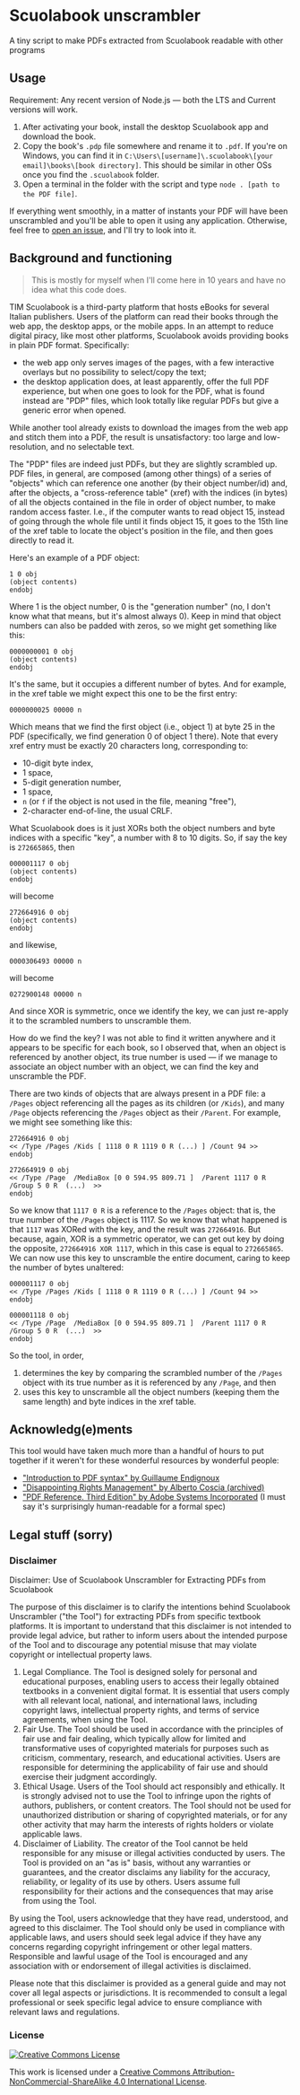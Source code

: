 # Scuolabook unscrambler

A tiny script to make PDFs extracted from Scuolabook readable with other programs

## Usage

Requirement: Any recent version of Node.js &mdash; both the LTS and Current versions will work.

1. After activating your book, install the desktop Scuolabook app and download the book.
2. Copy the book's `.pdp` file somewhere and rename it to `.pdf`. If you're on Windows, you can find it in `C:\Users\[username]\.scuolabook\[your email]\books\[book directory]`. This should be similar in other OSs once you find the `.scuolabook` folder.
3. Open a terminal in the folder with the script and type `node . [path to the PDF file]`.

If everything went smoothly, in a matter of instants your PDF will have been unscrambled and you'll be able to open it using any application. Otherwise, feel free to [open an issue](https://github.com/DamianoMagrini/scuolabook-unscrambler/issues/new), and I'll try to look into it.

## Background and functioning

> This is mostly for myself when I'll come here in 10 years and have no idea what this code does.

TIM Scuolabook is a third-party platform that hosts eBooks for several Italian publishers. Users of the platform can read their books through the web app, the desktop apps, or the mobile apps. In an attempt to reduce digital piracy, like most other platforms, Scuolabook avoids providing books in plain PDF format. Specifically:

- the web app only serves images of the pages, with a few interactive overlays but no possibility to select/copy the text;
- the desktop application does, at least apparently, offer the full PDF experience, but when one goes to look for the PDF, what is found instead are "PDP" files, which look totally like regular PDFs but give a generic error when opened.

While another tool already exists to download the images from the web app and stitch them into a PDF, the result is unsatisfactory: too large and low-resolution, and no selectable text.

The "PDP" files are indeed just PDFs, but they are slightly scrambled up. PDF files, in general, are composed (among other things) of a series of "objects" which can reference one another (by their object number/id) and, after the objects, a "cross-reference table" (xref) with the indices (in bytes) of all the objects contained in the file in order of object number, to make random access faster. I.e., if the computer wants to read object 15, instead of going through the whole file until it finds object 15, it goes to the 15th line of the xref table to locate the object's position in the file, and then goes directly to read it.

Here's an example of a PDF object:

```
1 0 obj
(object contents)
endobj
```

Where 1 is the object number, 0 is the "generation number" (no, I don't know what that means, but it's almost always 0). Keep in mind that object numbers can also be padded with zeros, so we might get something like this:

```
0000000001 0 obj
(object contents)
endobj
```

It's the same, but it occupies a different number of bytes. And for example, in the xref table we might expect this one to be the first entry:

```
0000000025 00000 n
```

Which means that we find the first object (i.e., object 1) at byte 25 in the PDF (specifically, we find generation 0 of object 1 there). Note that every xref entry must be exactly 20 characters long, corresponding to:

- 10-digit byte index,
- 1 space,
- 5-digit generation number,
- 1 space,
- `n` (or `f` if the object is not used in the file, meaning "free"),
- 2-character end-of-line, the usual CRLF.

What Scuolabook does is it just XORs both the object numbers and byte indices with a specific "key", a number with 8 to 10 digits. So, if say the key is `272665865`, then

```
000001117 0 obj
(object contents)
endobj
```

will become

```
272664916 0 obj
(object contents)
endobj
```

and likewise,

```
0000306493 00000 n
```

will become

```
0272900148 00000 n
```

And since XOR is symmetric, once we identify the key, we can just re-apply it to the scrambled numbers to unscramble them.

How do we find the key? I was not able to find it written anywhere and it appears to be specific for each book, so I observed that, when an object is referenced by another object, its true number is used &mdash; if we manage to associate an object number with an object, we can find the key and unscramble the PDF.

There are two kinds of objects that are always present in a PDF file: a `/Pages` object referencing all the pages as its children (or `/Kids`), and many `/Page` objects referencing the `/Pages` object as their `/Parent`. For example, we might see something like this:

```
272664916 0 obj
<< /Type /Pages /Kids [ 1118 0 R 1119 0 R (...) ] /Count 94 >>
endobj

272664919 0 obj
<< /Type /Page  /MediaBox [0 0 594.95 809.71 ]  /Parent 1117 0 R /Group 5 0 R  (...)  >>
endobj
```

So we know that `1117 0 R` is a reference to the `/Pages` object: that is, the true number of the `/Pages` object is 1117. So we know that what happened is that `1117` was XORed with the key, and the result was `272664916`. But because, again, XOR is a symmetric operator, we can get out key by doing the opposite, `272664916 XOR 1117`, which in this case is equal to `272665865`. We can now use this key to unscramble the entire document, caring to keep the number of bytes unaltered:

```
000001117 0 obj
<< /Type /Pages /Kids [ 1118 0 R 1119 0 R (...) ] /Count 94 >>
endobj

000001118 0 obj
<< /Type /Page  /MediaBox [0 0 594.95 809.71 ]  /Parent 1117 0 R /Group 5 0 R  (...)  >>
endobj
```

So the tool, in order,

1. determines the key by comparing the scrambled number of the `/Pages` object with its true number as it is referenced by any `/Page`, and then
2. uses this key to unscramble all the object numbers (keeping them the same length) and byte indices in the xref table.

## Acknowledg(e)ments

This tool would have taken much more than a handful of hours to put together if it weren't for these wonderful resources by wonderful people:

- ["Introduction to PDF syntax" by Guillaume Endignoux](https://gendignoux.com/blog/2016/10/04/pdf-basics.html)
- ["Disappointing Rights Management" by Alberto Coscia (archived)](https://web.archive.org/web/20200202140307/https://albertocoscia.me/posts/drm/)
- ["PDF Reference. Third Edition" by Adobe Systems Incorporated](https://opensource.adobe.com/dc-acrobat-sdk-docs/pdfstandards/pdfreference1.4.pdf) (I must say it's surprisingly human-readable for a formal spec)

## Legal stuff (sorry)

### Disclaimer

Disclaimer: Use of Scuolabook Unscrambler for Extracting PDFs from Scuolabook

The purpose of this disclaimer is to clarify the intentions behind Scuolabook Unscrambler ("the Tool") for extracting PDFs from specific textbook platforms. It is important to understand that this disclaimer is not intended to provide legal advice, but rather to inform users about the intended purpose of the Tool and to discourage any potential misuse that may violate copyright or intellectual property laws.

1. Legal Compliance. The Tool is designed solely for personal and educational purposes, enabling users to access their legally obtained textbooks in a convenient digital format. It is essential that users comply with all relevant local, national, and international laws, including copyright laws, intellectual property rights, and terms of service agreements, when using the Tool.
2. Fair Use. The Tool should be used in accordance with the principles of fair use and fair dealing, which typically allow for limited and transformative uses of copyrighted materials for purposes such as criticism, commentary, research, and educational activities. Users are responsible for determining the applicability of fair use and should exercise their judgment accordingly.
3. Ethical Usage. Users of the Tool should act responsibly and ethically. It is strongly advised not to use the Tool to infringe upon the rights of authors, publishers, or content creators. The Tool should not be used for unauthorized distribution or sharing of copyrighted materials, or for any other activity that may harm the interests of rights holders or violate applicable laws.
4. Disclaimer of Liability. The creator of the Tool cannot be held responsible for any misuse or illegal activities conducted by users. The Tool is provided on an "as is" basis, without any warranties or guarantees, and the creator disclaims any liability for the accuracy, reliability, or legality of its use by others. Users assume full responsibility for their actions and the consequences that may arise from using the Tool.

By using the Tool, users acknowledge that they have read, understood, and agreed to this disclaimer. The Tool should only be used in compliance with applicable laws, and users should seek legal advice if they have any concerns regarding copyright infringement or other legal matters. Responsible and lawful usage of the Tool is encouraged and any association with or endorsement of illegal activities is disclaimed.

Please note that this disclaimer is provided as a general guide and may not cover all legal aspects or jurisdictions. It is recommended to consult a legal professional or seek specific legal advice to ensure compliance with relevant laws and regulations.

### License

[![Creative Commons License](https://i.creativecommons.org/l/by-nc-sa/4.0/88x31.png)](http://creativecommons.org/licenses/by-nc-sa/4.0/)

This work is licensed under a [Creative Commons Attribution-NonCommercial-ShareAlike 4.0 International License](http://creativecommons.org/licenses/by-nc-sa/4.0/).

